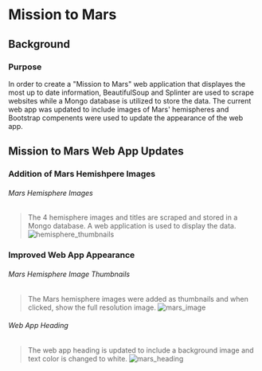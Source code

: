 # Mission to Mars

## Background

### Purpose

In order to create a "Mission to Mars" web application that displayes the most up to date information, BeautifulSoup and Splinter are used to scrape websites while a Mongo database is utilized to store the data. The current web app was updated to include images of Mars' hemispheres and Bootstrap compenents were used to update the appearance of the web app. 

## Mission to Mars Web App Updates

### Addition of Mars Hemishpere Images

###### Mars Hemisphere Images
> The 4 hemisphere images and titles are scraped and stored in a Mongo database. A web application is used to display the data. 
> ![hemisphere_thumbnails](https://user-images.githubusercontent.com/77405273/114320330-5b412780-9aca-11eb-8564-e2f3749552b3.png)

### Improved Web App Appearance

###### Mars Hemisphere Image Thumbnails
> The Mars hemisphere images were added as thumbnails and when clicked, show the full resolution image.
> ![mars_image](https://user-images.githubusercontent.com/77405273/114320326-58decd80-9aca-11eb-9ce3-ec6ce8d7b03f.png)

###### Web App Heading
> The web app heading is updated to include a background image and text color is changed to white. 
> ![mars_heading](https://user-images.githubusercontent.com/77405273/114320331-5bd9be00-9aca-11eb-95ff-81e88003565f.png)
